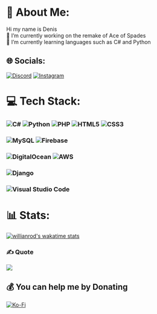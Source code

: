 # 💫 About Me:
Hi my name is Denis<br>🔭 I’m currently working on the remake of Ace of Spades<br>🌱 I’m currently learning languages such as C# and Python


## 🌐 Socials:
[![Discord](https://img.shields.io/badge/Discord-%237289DA.svg?logo=discord&logoColor=white)](https://discord.gg/7XzSf5kFtY) [![Instagram](https://img.shields.io/badge/Instagram-%23E4405F.svg?logo=Instagram&logoColor=white)](https://instagram.com/@_the_frenk_) 

# 💻 Tech Stack:
### ![C#](https://img.shields.io/badge/c%23-%23239120.svg?style=for-the-badge&logo=c-sharp&logoColor=white) ![Python](https://img.shields.io/badge/python-3670A0?style=for-the-badge&logo=python&logoColor=ffdd54) ![PHP](https://img.shields.io/badge/php-%23777BB4.svg?style=for-the-badge&logo=php&logoColor=white) ![HTML5](https://img.shields.io/badge/html5-%23E34F26.svg?style=for-the-badge&logo=html5&logoColor=white) ![CSS3](https://img.shields.io/badge/css3-%231572B6.svg?style=for-the-badge&logo=css3&logoColor=white) <br>
### ![MySQL](https://img.shields.io/badge/mysql-%2300f.svg?style=for-the-badge&logo=mysql&logoColor=white) ![Firebase](https://img.shields.io/badge/firebase-%23039BE5.svg?style=for-the-badge&logo=firebase) <br>
### ![DigitalOcean](https://img.shields.io/badge/DigitalOcean-%230167ff.svg?style=for-the-badge&logo=digitalOcean&logoColor=white) ![AWS](https://img.shields.io/badge/AWS-%23FF9900.svg?style=for-the-badge&logo=amazon-aws&logoColor=white) <br>
### ![Django](https://img.shields.io/badge/django-%23092E20.svg?style=for-the-badge&logo=django&logoColor=white) <br>
### ![Visual Studio Code](https://img.shields.io/badge/Visual%20Studio%20Code-0078d7.svg?style=for-the-badge&logo=visual-studio-code&logoColor=white)
# 📊 Stats: 
[![willianrod's wakatime stats](https://github-readme-stats.vercel.app/api/wakatime?username=TheFrenk&langs_count=6&hide=javascript&theme=tokyonight&range=all_time)](https://github.com/anuraghazra/github-readme-stats)

### ✍️ Quote
![](https://quotes-github-readme.vercel.app/api?type=horizontal&theme=tokyonight&myquote=Man+is+least+himself+when+he+talks+in+his+own+person.+Give+him+a+mask,+and+he+will+tell+you+the+truth.&author=Oscar+Wilde)





  ## 💰 You can help me by Donating
  [![Ko-Fi](https://img.shields.io/badge/Ko--fi-F16061?style=for-the-badge&logo=ko-fi&logoColor=white)](https://ko-fi.com/frankky) 
  
